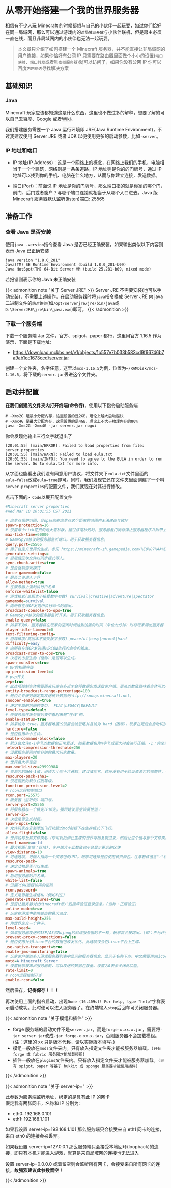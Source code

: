 # 从零开始搭建一个我的世界服务器


相信有不少人玩 Minecraft 的时候都想与自己的小伙伴一起玩耍，如过你们恰好在同一局域网，那么可以通过游戏内的`对局域网开放`与小伙伴联机，但是房主必须一直在线，而且非局域网内的小伙伴也无法一起玩耍。

<!--more-->

> 本文章只介绍了如何搭建一个 Minecraft 服务器，并不能直接让非局域网的用户连接，如果你恰好有公网 IP 只需要在路由器里面做个小小的设置(`端口映射`、`端口转发`或者叫`虚拟服务器`)就可以访问了，如果你没有公网 IP 你可以百度`内网穿透`寻找解决方案

## 基础知识

### Java

Minecraft 玩家应该都知道这是什么东西，这里也不做过多的解释，想要了解的可以自己去百度、Google 或者[Wiki](https://zh.wikipedia.org/wiki/Java)。

我们搭建服务需要一个 Java 运行环境即 JRE(Java Runtime Environment)，不过我建议使用 Server JRE 或者 JDK 以便使用更多的启动参数，比如`-server`。

### IP 地址和端口

- IP 地址(IP Address)：这是一个网络上的概念，在网络上我们的手机、电脑相当于一个个建筑，网络则是一条条道路，IP 地址则是你的的门牌号，通过 IP 地址可以找到你的手机、电脑在什么地方，从而与你建立连接，发送数据。

- 端口(Port)：前面说 IP 地址是你的门牌号，那么端口指的就是你家的哪个门，前门、后门或者窗户？与哪个端口连接就相当于从哪个入口进去。Java 版 Minecraft 服务器默认监听(listen)端口: 25565

## 准备工作

### 查看 Java 是否安装

使用`java -version`指令查看 Java 是否已经正确安装，如果输出类似以下内容则表示 Java 已正确安装

```shell
java version "1.8.0_281"
Java(TM) SE Runtime Environment (build 1.8.0_281-b09)
Java HotSpot(TM) 64-Bit Server VM (build 25.281-b09, mixed mode)
```

若报错则表示你的 Java 未正确安装

{{< admonition note "关于 Server JRE" >}}
Server JRE 不需要安装(也可以手动安装)，不需要上述操作，在启动服务器时将`java`指令换成 Server JRE 内 java 二进制文件的`绝对路径`(如`/opt/serverjre/jre/bin/java`或`D:\ServerJRE\jre\bin\java.exe`)即可。
{{< /admonition >}}

### 下载一个服务端

下载一个服务端 Jar 文件，官方、spigot、paper 都行，这里用官方 1.16.5 作为演示，下面是下载地址:

- https://download.mcbbs.net/v1/objects/1b557e7b033b583cd9f66746b7a9ab1ec1673ced/server.jar

创建一个文件夹，名字任意，这里以`mcs-1.16.5`为例，位置为`~/RAMDisk/mcs-1.16.5`，将下载的`server.jar`丢进这个文件夹。

## 启动并配置

**在我们创建的文件夹内打开终端(命令行)**，使用以下指令启动服务端

```shell
# -Xms2G 是最小分配内存，这里设置的是2GB，理论上越大启动越快
# -Xmx4G 是最大分配内存，这里设置的是4GB，理论上不大于物理内存的80%
java -Xms2G -Xmx4G -jar server.jar nogui
```

你会发现他输出三行文字就退出了

```shell
[20:01:55] [main/ERROR]: Failed to load properties from file: server.properties
[20:01:55] [main/WARN]: Failed to load eula.txt
[20:01:55] [main/INFO]: You need to agree to the EULA in order to run the server. Go to eula.txt for more info.
```

从字面也能看出我们没有同意用户协议，将文件夹下`eula.txt`文件里面的`eula=false`改成`eula=true`即可。同时，我们发现它还在文件夹里面创建了一个叫`server.properties`的配置文件，我们就现在对其进行修改。

点击下面的`> Code`以展开配置文件

```ini
#Minecraft server properties
#Wed Mar 10 20:01:55 CST 2021

# 出生点保护范围，非op玩家在出生点这个距离的范围内无法建造与破坏
spawn-protection=16
# 设置每个tick花费的最大毫秒数。超过该毫秒数时，服务器看门狗将停止服务器程序并附带上信息：服务器的一个tick花费了60.00秒（最长也应该只有0.05秒）；判定服务器已崩溃，它将被强制关闭。遇到这种情况的时候，它会调用 System.exit(1)。
max-tick-time=60000
# GameSpy4协议的服务器监听端口。用于获取服务器信息。
query.port=25565
# 用于自定义世界的生成，参见 https://minecraft-zh.gamepedia.com/%E8%87%AA%E5%AE%9A%E4%B9%89
generator-settings=
# 启用后区块文件以同步模式写入。
sync-chunk-writes=true
# 是否强制游戏模式
force-gamemode=false
# 是否允许进入下界
allow-nether=true
# 在服务器上强制执行白名单
enforce-whitelist=false
# 游戏模式(高版本不接受数字参数) survival|creative|adventure|spectator
gamemode=survival
# 向所有在线OP发送所执行命令的输出。
broadcast-console-to-ops=true
# GameSpy4协议的服务器监听开关。用于获取服务器信息。
enable-query=false
# 如果不为0，服务器将在玩家的空闲时间达到设置的时间（单位为分钟）时将玩家踢出服务器
player-idle-timeout=0
text-filtering-config=
# 游戏难度(高版本不接受数字参数) peaceful|easy|normal|hard
difficulty=easy
# 向所有在线OP发送通过RCON执行的命令的输出。
broadcast-rcon-to-ops=true
# 决定攻击型生物（怪物）是否可以生成。
spawn-monsters=true
# OP的权限等级
op-permission-level=4
# pvp开关
pvp=true
# 此选项控制实体需要距离玩家有多近才会将数据包发送给客户端。更高的数值意味着实体可以在更远的地方就被渲染，同时也可能提高增加延迟的几率。(单位:% 范围:10-1000)
entity-broadcast-range-percentage=100
# 是否允许服务端定期发送统计数据到http://snoop.minecraft.net。
snooper-enabled=true
# 决定生成的地图的类型。 FLAT|LEGACY|DEFAULT
level-type=default
# 使服务器在服务器列表中看起来是“在线”的。
enable-status=true
# 如果设为 true，服务器难度的设置会被忽略并且设为 hard（困难），玩家在死后会自动切换至旁观模式。
hardcore=false
# 是否启用命令方块。
enable-command-block=false
# 默认会允许n-1字节的数据包正常发送, 如果数据包为n字节或更大时会进行压缩。-1：完全禁用数据包压缩 0：压缩全部数据包
network-compression-threshold=256
# 设置服务器同时能容纳的最大玩家数量。
max-players=20
# 世界最大半径值
max-world-size=29999984
# 资源包的SHA-1值，必须为小写十六进制，建议填写它。这还没有用于验证资源包的完整性，但是它提高了资源包缓存的有效性和可靠性。
resource-pack-sha1=
# 设定函数的默认权限等级。
function-permission-level=2
# rcon远程控制端口
rcon.port=25575
# 服务器（监听的）端口号。
server-port=25565
# 将服务器与一个特定IP绑定。强烈建议留空该属性值！
server-ip=
# 决定是否生成村民。
spawn-npcs=true
# 允许玩家在安装添加飞行功能的mod前提下在生存模式下飞行。
allow-flight=false
# 世界名称及其文件夹名（你可以把你已生成的世界存档复制过来，然后让这个值与那个文件夹的名字保持一致，服务器就可以载入该存档。）
level-name=world
# 最大视距(单位：区块)，客户端大于此数值也不会显示更远的区块
view-distance=10
# 可选选项，可输入指向一个资源包的URI。玩家可选择是否使用该资源包。注意若该值含":"和"="字符，需要在其前加上反斜线(\)
resource-pack=
# 决定动物是否可以生成。
spawn-animals=true
# 启用服务器的白名单。
white-list=false
# 设置RCON远程访问的密码
rcon.password=
# 定义是否能生成结构（例如村庄）
generate-structures=true
# 是否让服务器对比Minecraft账户数据库验证登录信息。(俗称：正版验证)
online-mode=true
# 玩家在游戏中能够建造的最大高度。
max-build-height=256
# 为世界定义一个种子。
level-seed=
# 如果服务器发送的ISP/AS和Mojang的验证服务器的不一样，玩家将会被踢出。(即：不允许使用VPN或代理)
prevent-proxy-connections=false
# 是否使用针对Linux平台的数据包收发优化。此选项仅会在Linux平台上生成。
use-native-transport=true
enable-jmx-monitoring=false
# 玩家客户端的多人游戏服务器列表中显示的服务器信息，显示于名称下方。中文需要用unicode，超过59个字符可能会返回“通讯错误”
motd=A Minecraft Server
# 设置玩家被踢出服务器前，可以发送的数据包数量。设置为0表示关闭此功能。
rate-limit=0
# rcon远程控制开关
enable-rcon=false
```

然后保存，**记得保存！！！**

再次使用上面的指令启动，出现`Done (16.409s)! For help, type "help"`字样表示启动成功。此时便可以进入服务器了。在终端输入`stop`后回车可关闭服务器。

{{< admonition note "关于模组和插件" >}}

- forge 服务端的启动文件不是`server.jar`，而是`forge-x.xx.x.jar`，需要将`-jar server.jar`改成`-jar forge-x.xx.x.jar`，否则服务器不会加载模组。(注：这里的 xx 只是版本代称，请以实际版本填写。)
- 模组一般放在`mods`文件夹内。只有放入指定文件夹才能被服务器加载。`(只有 forge 或 fabric 服务器才能加载模组)`
- 插件一般放在`plugins`文件夹内。只有放入指定文件夹才能被服务器加载。`(只有 spigot、paper 等基于 bukkit 或 sponge 服务器才能使用插件)`

{{< /admonition >}}

{{< admonition note "关于 server-ip=" >}}

此参数为服务端监听地址，绑定的是具有此 IP 的网卡  
假定我有两张网卡，名称和 IP 分别为:

- eth0: 192.168.0.101
- eth1: 192.168.1.101

如果我设置 server-ip=192.168.1.101 那么服务端只会接受来自 eth1 网卡的连接，来自 eth0 的连接会被丢弃。

如果我设置 server-ip=127.0.0.1 那么服务端只会接受本地回环(loopback)的连接，即只有本机才能进入游戏，就算是来自局域网的连接也无法进入

设置 server-ip=0.0.0.0 或着留空则会监听所有网卡，会接受来自所有网卡的连接，**故强烈建议此参数留空！**

{{< /admonition >}}

